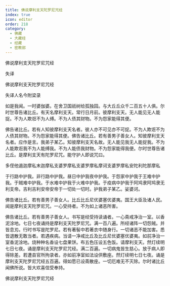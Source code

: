```yaml
---
title: 佛说摩利支天陀罗尼咒经
index: true
icon: editor
order: 218
category:
  - 佛藏
  - 大藏经
  - 经藏
  - 密教部
---
```


  佛说摩利支天陀罗尼咒经  

失译  

佛说摩利支天陀罗尼咒经  

失译人名今附梁录  

如是我闻。一时婆伽婆。在舍卫国祇树给孤独园。与大丘丘众千二百五十人俱。尔时世尊告诸比丘。有天名摩利支天。常行日月前。彼摩利支天。无人能见无人能捉。不为人欺诳不为人缚。不为人债其财物。不为怨家能得其便。  

佛告诸比丘。若有人知彼摩利支天名者。彼人亦不可见亦不可捉。不为人欺诳不为人债其财物。不为怨家能得其便。佛告诸比丘。若有善男子善女人。知彼摩利支天名者。应作是言。我弟子某乙。知彼摩利支天名故。无人能见我无人能捉我。不为人能欺诳我不为人能缚我。不为人能债我财物。不为怨家能得我便。尔时世尊告诸比丘。是摩利支天有陀罗尼咒。能守护人即说咒曰。  

多侄他遏迦摩私末迦摩私支婆罗摩私支婆罗摩私摩诃支婆罗摩私安陀利陀那摩私  

于行路中护我。非行路中护我。昼日中护我夜中护我。于怨家中护我于王难中护我。于贼难中护我。于水难中护我于火难中护我。于疫病中护我于阿鸠隶阿鸠隶无利支帝。吉利吉利安帝安帝于一切处一切时。护我弟子某乙。娑婆诃。  

佛告诸比丘。若有善男子善女人。比丘比丘尼优婆塞优婆夷。国王大臣及诸人民。闻是摩利支天陀罗尼咒。一心受持者。不为如上诸恶所害。  

佛告诸比丘。若有善男子善女人。书写是经受持读诵者。一心斋戒净治一室。以香泥涂地。七日七夜诵持是摩利支天陀罗尼咒。满一百八遍。所经诸阵一切怨贼。并皆息刃。行时书写是陀罗尼。若有著髻中若著衣中随身行。一切诸恶不能加害。悉皆退散无敢当者。若遇疾病。当请一净戒比丘及比丘尼优婆塞优婆夷。如前净治一室香泥涂地。烧种种名香设七盘果饼。布五色压设五色饭。请摩利支天。然灯续明七日七夜。诵是摩利支天陀罗尼咒经。满二百遍。一切病鬼皆生慈心。放于病人即得除差。若遭县官所拘录者。亦如前净室如法设供敷座。然灯续明七日七夜。诵是摩利支天陀罗尼咒经五百遍。得如愿已设斋散座。一切厄难无不灭除。尔时诸比丘闻佛所说。皆大欢喜信受奉持。  

佛说摩利支天陀罗尼咒经  

